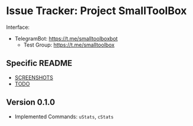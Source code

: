 # Issue Tracker: Project SmallToolBox


Interface:
- TelegramBot: https://t.me/smalltoolboxbot
  - Test Group: https://t.me/smalltoolbox

Specific README
-----
- [SCREENSHOTS](./SCREENSHOTS.md)
- [TODO](./TODO.md)


Version 0.1.0
-------------
- Implemented Commands: `uStats`, `cStats`
